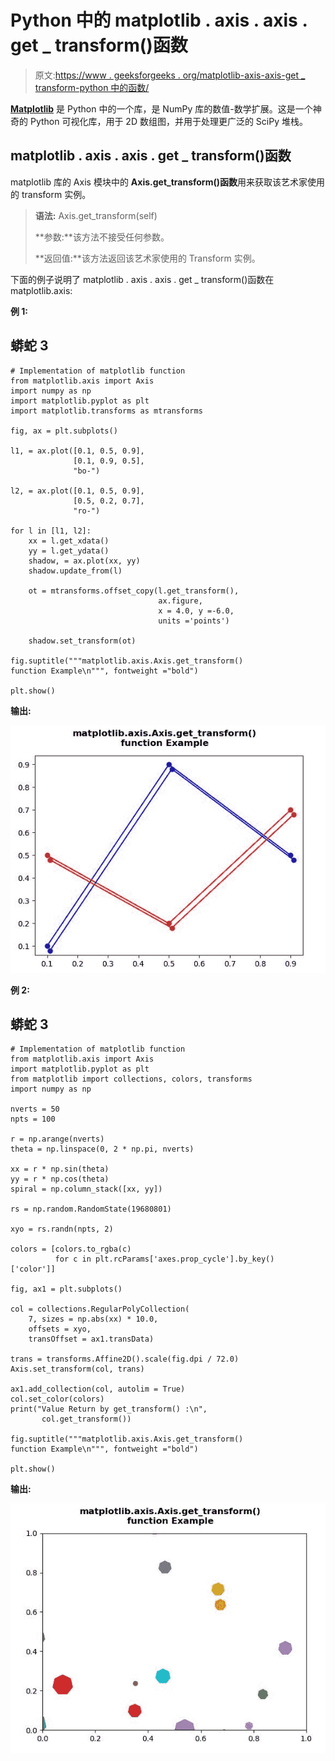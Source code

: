 # Python 中的 matplotlib . axis . axis . get _ transform()函数

> 原文:[https://www . geeksforgeeks . org/matplotlib-axis-axis-get _ transform-python 中的函数/](https://www.geeksforgeeks.org/matplotlib-axis-axis-get_transform-function-in-python/)

[**Matplotlib**](https://www.geeksforgeeks.org/python-introduction-matplotlib/) 是 Python 中的一个库，是 NumPy 库的数值-数学扩展。这是一个神奇的 Python 可视化库，用于 2D 数组图，并用于处理更广泛的 SciPy 堆栈。

## matplotlib . axis . axis . get _ transform()函数

matplotlib 库的 Axis 模块中的 **Axis.get_transform()函数**用来获取该艺术家使用的 transform 实例。

> **语法:** Axis.get_transform(self)
> 
> **参数:**该方法不接受任何参数。
> 
> **返回值:**该方法返回该艺术家使用的 Transform 实例。

下面的例子说明了 matplotlib . axis . axis . get _ transform()函数在 matplotlib.axis:

**例 1:**

## 蟒蛇 3

```
# Implementation of matplotlib function
from matplotlib.axis import Axis
import numpy as np   
import matplotlib.pyplot as plt  
import matplotlib.transforms as mtransforms  

fig, ax = plt.subplots()   

l1, = ax.plot([0.1, 0.5, 0.9],  
              [0.1, 0.9, 0.5], 
              "bo-")  

l2, = ax.plot([0.1, 0.5, 0.9], 
              [0.5, 0.2, 0.7], 
              "ro-")  

for l in [l1, l2]:  
    xx = l.get_xdata()  
    yy = l.get_ydata()  
    shadow, = ax.plot(xx, yy)  
    shadow.update_from(l)  

    ot = mtransforms.offset_copy(l.get_transform(),  
                                 ax.figure,  
                                 x = 4.0, y =-6.0,  
                                 units ='points')  

    shadow.set_transform(ot) 

fig.suptitle("""matplotlib.axis.Axis.get_transform()
function Example\n""", fontweight ="bold")  

plt.show()
```

**输出:**

![](img/a6b9d14135fe634c8af1d04ba6aa4624.png)

**例 2:**

## 蟒蛇 3

```
# Implementation of matplotlib function
from matplotlib.axis import Axis
import matplotlib.pyplot as plt  
from matplotlib import collections, colors, transforms  
import numpy as np  

nverts = 50
npts = 100

r = np.arange(nverts)  
theta = np.linspace(0, 2 * np.pi, nverts)  

xx = r * np.sin(theta)  
yy = r * np.cos(theta)  
spiral = np.column_stack([xx, yy])  

rs = np.random.RandomState(19680801)  

xyo = rs.randn(npts, 2)  

colors = [colors.to_rgba(c)  
          for c in plt.rcParams['axes.prop_cycle'].by_key()['color']]  

fig, ax1 = plt.subplots()  

col = collections.RegularPolyCollection(  
    7, sizes = np.abs(xx) * 10.0,   
    offsets = xyo,   
    transOffset = ax1.transData)  

trans = transforms.Affine2D().scale(fig.dpi / 72.0)  
Axis.set_transform(col, trans)   

ax1.add_collection(col, autolim = True)  
col.set_color(colors)
print("Value Return by get_transform() :\n", 
       col.get_transform())

fig.suptitle("""matplotlib.axis.Axis.get_transform()
function Example\n""", fontweight ="bold")  

plt.show()
```

**输出:**

![](img/58286db437622e50316e2f5b92b86a81.png)